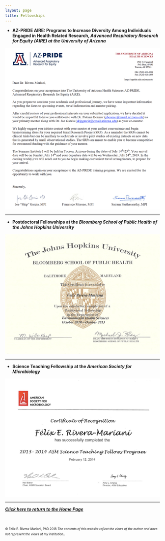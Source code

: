 ```yaml
---
layout: page
title: Fellowships
---
```



<ul>
<li><b>AZ-PRIDE AIRE: Programs to Increase Diversity Among Individuals Engaged in Health Related Research, <i>Advanced Respiratory Research for Equity (AIRE) at the University of Arizona</i></b></li>
</ul>
<img src="/img/AZ_PRIDE_AIRE_Fellowship.png" alt="AZ-PRIDE AIRE Fellowships" class="inline"/>

---

<ul>
<li><b>Postdoctoral Fellowships at the <i>Bloomberg School of Public Health of the Johns Hopkins University</i></b></li>
</ul>
<img src="/img/JHSPH_Fellowship.jpg" alt="Science Teaching Fellowship at ASM" class="inline"/>

---

<ul>
<li><b>Science Teaching Fellowship at the <i>American Society for Microbiology</i></b></li>
</ul>
<img src="/img/STF_ASM.jpg" alt="Science Teaching Fellowship at ASM" class="inline"/>

---

<b><i><a href="https://www.friveram.com">Click here to return to the Home Page</a></i></b>

<br>

<font size="1">&#169; Felix E. Rivera-Mariani, PhD 2018 <i>The contents of this website reflect the views of the author and does not represent the views of my institution.</i>.</font>